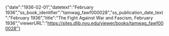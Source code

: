 {"date":"1936-02-01","datetext":"February 1936","ss_book_identifier":"tamwag_fawf000028","ss_publication_date_text":"February 1936","title":"The Fight Against War and Fascism, February 1936","viewerURL":"https://sites.dlib.nyu.edu/viewer/books/tamwag_fawf000028"}